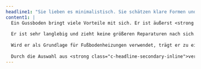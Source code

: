 ```yaml
---
headline1: "Sie lieben es minimalistisch. Sie schätzen klare Formen und ein ruhiges Raumbild. **Guss- und Sichtspachtelböden** sind ein optischer Hingucker, ohne in den Vordergrund zu treten. Sie sind robust und passen zu moderenen Einrichtigungsstilen."
content1: |
  Ein Gussboden bringt viele Vorteile mit sich. Er ist äußerst <strong class="c-headline-secondary-inline">robust</strong> und <strong class="c-headline-secondary-inline">widerstandsfähig</strong> gegen Stöße, Kratzer und Abnutzung - der perfekte Bodenbelag für stark frequentierte Bereiche.
  
  Er ist sehr langlebig und zieht keine größeren Reparaturen nach sich. Im Alltag macht er wenig Arbeit, ist einfach zu pflegen und zu reinigen und erfüllt die Anforderungen an Bereiche mit hohen Hygienestandards wie zum Beispiel Krankenhäuser. Durch seine hohe Widerstandsfähigkeit gegen Feuchtigkeit eignet er sich auch für Badezimmer oder Schwimmbäder.
  
  Wird er als Grundlage für Fußbodenheizungen verwendet, trägt er zu einer effizienten Wärmeübertragung bei.
  
  Durch die Auswahl aus <strong class="c-headline-secondary-inline">verschiedenen Farben</strong>, <strong class="c-headline-secondary-inline">Mustern</strong> und <strong class="c-headline-secondary-inline">Oberflächenstrukturen</strong> ist eine individuelle Gestaltung und die perfekte Anpassung auf den Raum möglich. Und auch in ökologischer Hinsicht punktet er - ein Sichtspachtelboden aus recycelten Materialien hat eine gute Energieeffizienz.
---
```


